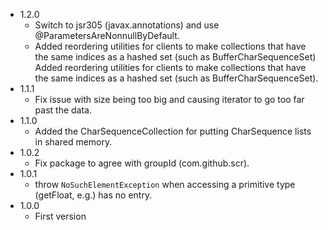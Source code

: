 * 1.2.0
   * Switch to jsr305 (javax.annotations) and use @ParametersAreNonnullByDefault.
   * Added reordering utilities for clients to make collections that have the same indices as a hashed set (such as BufferCharSequenceSet) Added reordering utilities for clients to make collections that have the same indices as a hashed set (such as BufferCharSequenceSet).
* 1.1.1
   * Fix issue with size being too big and causing iterator to go too far past the data.
* 1.1.0
   * Added the CharSequenceCollection for putting CharSequence lists in shared memory.
* 1.0.2
   * Fix package to agree with groupId (com.github.scr).
* 1.0.1
   * throw `NoSuchElementException` when accessing a primitive type (getFloat, e.g.) has no entry.
* 1.0.0
   * First version